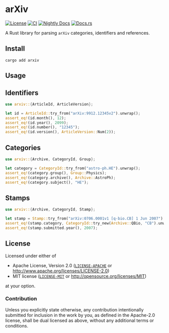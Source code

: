 # arXiv

[![License][license-badge]][license-url]
[![CI][ci-badge]][ci-url]
[![Nightly Docs][docs-nightly-badge]][docs-nightly-url]
[![Docs.rs][docs-badge]][docs-url]

[license-badge]: https://img.shields.io/badge/License-MIT%20%26%20Apache%202.0-blue?style=flat-square
[license-url]: #license
[ci-badge]: https://img.shields.io/github/actions/workflow/status/neoncitylights/arxiv/.github/workflows/main.yml?style=flat-square
[ci-url]: https://github.com/neoncitylights/arxiv/actions/workflows/main.yml
[docs-nightly-badge]: https://img.shields.io/github/deployments/neoncitylights/arxiv/github-pages?style=flat-square&label=nightly%20docs
[docs-nightly-url]: https://neoncitylights.github.io/arxiv/arxiv/
[docs-badge]: https://img.shields.io/docsrs/arxiv?style=flat-square&label=docs.rs
[docs-url]: https://docs.rs/arxiv

A Rust library for parsing `arXiv` categories, identifiers and references.

## Install

```shell
cargo add arxiv
```

## Usage

## Identifiers
```rust
use arxiv::{ArticleId, ArticleVersion};

let id = ArticleId::try_from("arXiv:9912.12345v2").unwrap();
assert_eq!(id.month(), 12);
assert_eq!(id.year(), 2099);
assert_eq!(id.number(), "12345");
assert_eq!(id.version(), ArticleVersion::Num(2));
```

## Categories
```rust
use arxiv::{Archive, CategoryId, Group};

let category = CategoryId::try_from("astro-ph.HE").unwrap();
assert_eq!(category.group(), Group::Physics);
assert_eq!(category.archive(), Archive::AstroPh);
assert_eq!(category.subject(), "HE");
```

## Stamps
```rust
use arxiv::{Archive, CategoryId, Stamp};

let stamp = Stamp::try_from("arXiv:0706.0001v1 [q-bio.CB] 1 Jun 2007").unwrap();
assert_eq!(stamp.category, CategoryId::try_new(Archive::QBio, "CB").unwrap());
assert_eq!(stamp.submitted.year(), 2007);
```

## License

Licensed under either of

* Apache License, Version 2.0 ([`LICENSE-APACHE`](LICENSE-APACHE) or <http://www.apache.org/licenses/LICENSE-2.0>)
* MIT license ([`LICENSE-MIT`](LICENSE-MIT) or <http://opensource.org/licenses/MIT>)

at your option.

### Contribution

Unless you explicitly state otherwise, any contribution intentionally submitted for inclusion in the work by you, as defined in the Apache-2.0 license, shall be dual licensed as above, without any additional terms or conditions.
